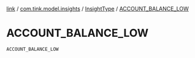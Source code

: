[link](../../index.md) / [com.tink.model.insights](../index.md) / [InsightType](index.md) / [ACCOUNT_BALANCE_LOW](./-a-c-c-o-u-n-t_-b-a-l-a-n-c-e_-l-o-w.md)

# ACCOUNT_BALANCE_LOW

`ACCOUNT_BALANCE_LOW`
